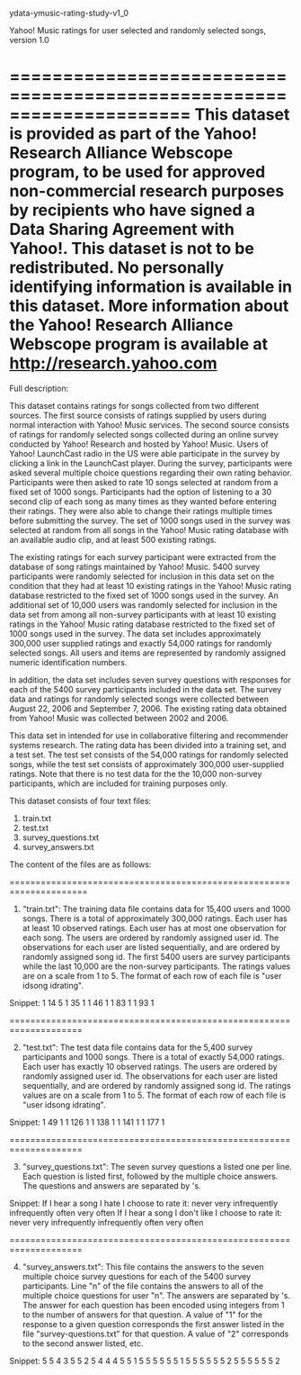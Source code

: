 ydata-ymusic-rating-study-v1_0

Yahoo! Music ratings for user selected and randomly selected songs, version 1.0

=====================================================================
This dataset is provided as part of the Yahoo! Research Alliance Webscope program, to be used for approved non-commercial research purposes by recipients who have signed a Data Sharing Agreement with Yahoo!. This dataset is not to be redistributed. No personally identifying information is available in this dataset. More information about the Yahoo! Research Alliance Webscope program is available at
http://research.yahoo.com
=====================================================================

Full description:

This dataset contains ratings for songs collected from two different sources. The first source consists of ratings supplied by users during normal interaction with Yahoo! Music services. The second source consists of ratings for randomly selected songs collected during an online survey conducted by Yahoo! Research and hosted by Yahoo! Music. Users of Yahoo! LaunchCast radio in the US were able participate in the survey by clicking a link in the LaunchCast player. During the survey, participants were asked several multiple choice questions regarding their own rating behavior. Participants were then asked to rate 10 songs selected at random from a fixed set of 1000 songs. Participants had the option of listening to a 30 second clip of each song as many times as they wanted before entering their ratings. They were also able to change their ratings multiple times before submitting the survey. The set of 1000 songs used in the survey was selected at random from all songs in the Yahoo! Music rating database with an available audio clip, and at 
least 500 existing ratings. 

The existing ratings for each survey participant were extracted from the database of song ratings maintained by Yahoo! Music. 5400 survey participants were randomly selected for inclusion in this data set on the condition that they had at least 10 existing ratings in the Yahoo! Music rating database restricted to the fixed set of 1000 songs used in the survey. An additional set of 10,000 users was randomly selected for inclusion in the data set from among all non-survey participants with at least 10 existing ratings in the Yahoo! Music rating database restricted to the fixed set of 1000 songs used in the survey.  The data set includes approximately 300,000 user supplied ratings and exactly 54,000 ratings for randomly selected songs. All users and items are represented by randomly assigned numeric identification numbers.  

In addition, the data set includes seven survey questions with responses for each of the 5400 survey participants included in the data set. The survey data and ratings for randomly selected songs were collected between August 22, 2006 and September 7, 2006. The existing rating data obtained from Yahoo! Music was collected between 2002 and 2006. 

This data set in intended for use in collaborative filtering and recommender systems research. The rating data has been divided into a training set, and a test set. The test set consists of the 54,000 ratings for randomly selected songs, while the test set consists of approximately 300,000 user-supplied ratings. Note that there is no test data for the the 10,000 non-survey participants, which are included for training purposes only. 

This dataset consists of four text files:
1. train.txt
2. test.txt
3. survey_questions.txt
4. survey_answers.txt


The content of the files are as follows:

=====================================================================

1. "train.txt": The training data file contains data for 15,400 users and 1000 songs. There is a total of approximately 300,000 ratings. Each user has at least 10 observed ratings. Each user has at most one observation for each song. The users are ordered by
randomly assigned user id. The observations for each user are listed sequentially, and are ordered by randomly assigned song id. The first 5400 users are survey participants while the last 10,000 are the non-survey participants. The ratings values are on a scale from 1 to 5. The format of each row of each file is "user id<TAB>song id<TAB>rating".

Snippet:
1	14	5
1	35	1
1	46	1
1	83	1
1	93	1

====================================================================

2. "test.txt": The test data file contains data for the 5,400 survey
participants and 1000 songs. There is a total of exactly 54,000 ratings. Each user has exactly 10 observed ratings. The users are ordered by randomly assigned user id. The observations for each user are listed sequentially, and are ordered by randomly assigned song id. The ratings values are on a scale from 1 to 5. The format of each row of each file is "user id<TAB>song id<TAB>rating".

Snippet:
1	49	1
1	126	1
1	138	1
1	141	1
1	177	1

====================================================================

3. "survey_questions.txt": The seven survey questions a listed one per line. Each question is listed first, followed by the multiple choice answers. The questions and answers are separated by <TAB>'s.

Snippet:
If I hear a song I hate I choose to rate it:   never   very infrequently    infrequently   often   very often 
If I hear a song I don't like I choose to rate it:   never   very infrequently    infrequently   often   very often 


====================================================================

4. "survey_answers.txt": This file contains the answers to the seven multiple choice survey questions for each of the 5400 survey participants. Line "n" of the file contains the answers to all of the multiple choice questions for user "n". The answers are separated by <TAB>'s. The answer for each question has been encoded using integers from 1 to the number of answers for that question. A value of "1" for the response to a given question corresponds the first answer listed in the file "survey-questions.txt" for that question. A value of "2" corresponds to the second answer listed, etc.


Snippet:
5	5	4	3	5	5	2
5	4	4	4	5	5	1
5	5	5	5	5	5	1
5	5	5	5	5	5	2
5	5	5	5	5	5	2


